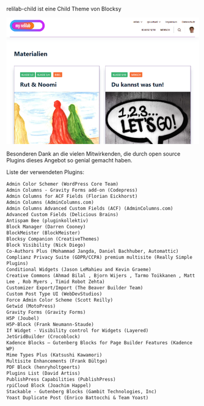 
relilab-child ist eine Child Theme von Blocksy

![](https://github.com/rpi-virtuell/relilab-child/blob/main/screenshot.png)

Besonderen Dank an die vielen Mitwirkenden, die durch open source Plugins dieses Angebot so genial gemacht haben.

Liste der verwendeten Plugins:

    Admin Color Schemer (WordPress Core Team)
    Admin Columns - Gravity Forms add-on (Codepress)
    Admin Columns for ACF Fields (Florian Eickhorst)
    Admin Columns (AdminColumns.com)
    Admin Columns Advanced Custom Fields (ACF) (AdminColumns.com)
    Advanced Custom Fields (Delicious Brains)
    Antispam Bee (pluginkollektiv)
    Block Manager (Darren Cooney)
    BlockMeister (BlockMeister)
    Blocksy Companion (CreativeThemes)
    Block Visibility (Nick Diego)
    Co-Authors Plus (Mohammad Jangda, Daniel Bachhuber, Automattic)
    Complianz Privacy Suite (GDPR/CCPA) premium multisite (Really Simple Plugins)
    Conditional Widgets (Jason LeMahieu and Kevin Graeme)
    Creative Commons (Ahmad Bilal , Bjorn Wijers , Tarmo Toikkanen , Matt Lee , Rob Myers , Timid Robot Zehta)
    Customizer Export/Import (The Beaver Builder Team)
    Custom Post Type UI (WebDevStudios)
    Force Admin Color Scheme (Scott Reilly)
    Getwid (MotoPress)
    Gravity Forms (Gravity Forms)
    H5P (Joubel)
    H5P-Block (Frank Neumann-Staude)
    If Widget - Visibility control for Widgets (Layered)
    JetGridBuilder (Crocoblock)
    Kadence Blocks – Gutenberg Blocks for Page Builder Features (Kadence WP)
    Mime Types Plus (Katsushi Kawamori)
    Multisite Enhancements (Frank Bültge)
    PDF Block (henryholtgeerts)
    Plugins List (David Artiss)
    PublishPress Capabilities (PublishPress)
    rpiCloud Block (Joachim Happel)
    Stackable - Gutenberg Blocks (Gambit Technologies, Inc)
    Yoast Duplicate Post (Enrico Battocchi & Team Yoast)
